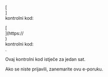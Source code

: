 [<br host>]<br action>kontrolni kod:<br code>

[<br host>](https://<br host>)<br action>kontrolni kod:<br code>.

Ovaj kontrolni kod istječe za jedan sat.

Ako se niste prijavili, zanemarite ovu e-poruku.